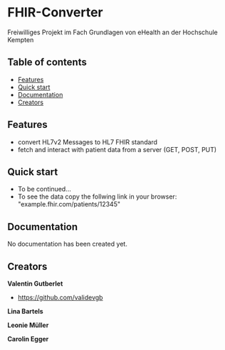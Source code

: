 # FHIR-Converter
Freiwilliges Projekt im Fach Grundlagen von eHealth an der Hochschule Kempten

## Table of contents

- [Features](#features)
- [Quick start](#quick-start)
- [Documentation](#documentation)
- [Creators](#creators)

## Features
- convert HL7v2 Messages to HL7 FHIR standard
- fetch and interact with patient data from a server (GET, POST, PUT)

## Quick start

- To be continued...
- To see the data copy the follwing link in your browser: "example.fhir.com/patients/12345"

## Documentation

No documentation has been created yet.

## Creators
**Valentin Gutberlet**
- <https://github.com/validevgb>

**Lina Bartels**

**Leonie Müller**

**Carolin Egger**
